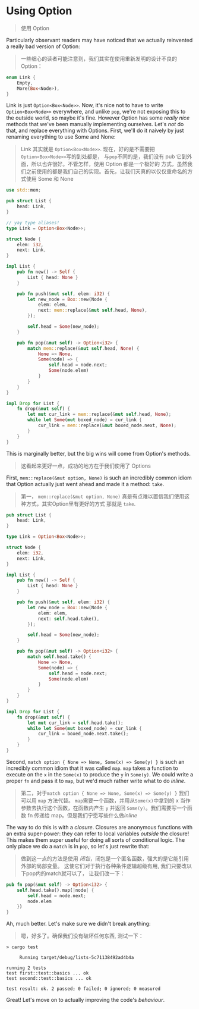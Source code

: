 # Using Option
> 使用 Option

Particularly observant readers may have noticed that we actually reinvented
a really bad version of Option:
> 一些细心的读者可能注意到，我们其实在使用重新发明的设计不良的 Option：

```rust ,ignore
enum Link {
    Empty,
    More(Box<Node>),
}
```

Link is just `Option<Box<Node>>`. Now, it's nice not to have to write
`Option<Box<Node>>` everywhere, and unlike `pop`, we're not exposing this
to the outside world, so maybe it's fine. However Option has some *really
nice* methods that we've been manually implementing ourselves. Let's *not*
do that, and replace everything with Options. First, we'll do it naively
by just renaming everything to use Some and None:
>Link 其实就是 `Option<Box<Node>>`. 现在，好的是不需要把`Option<Box<Node>>`写的到处都是，
>与`pop`不同的是，我们没有 pub 它到外面，所以也许很好。不管怎样，使用 Option 都是一个极好的
>方式，虽然我们之前使用的都是我们自己的实现。首先，让我们天真的以仅仅重命名的方式使用 Some 和 None

```rust ,ignore
use std::mem;

pub struct List {
    head: Link,
}

// yay type aliases!
type Link = Option<Box<Node>>;

struct Node {
    elem: i32,
    next: Link,
}

impl List {
    pub fn new() -> Self {
        List { head: None }
    }

    pub fn push(&mut self, elem: i32) {
        let new_node = Box::new(Node {
            elem: elem,
            next: mem::replace(&mut self.head, None),
        });

        self.head = Some(new_node);
    }

    pub fn pop(&mut self) -> Option<i32> {
        match mem::replace(&mut self.head, None) {
            None => None,
            Some(node) => {
                self.head = node.next;
                Some(node.elem)
            }
        }
    }
}

impl Drop for List {
    fn drop(&mut self) {
        let mut cur_link = mem::replace(&mut self.head, None);
        while let Some(mut boxed_node) = cur_link {
            cur_link = mem::replace(&mut boxed_node.next, None);
        }
    }
}
```

This is marginally better, but the big wins will come from Option's methods.
> 这看起来更好一点，成功的地方在于我们使用了 Options

First, `mem::replace(&mut option, None)` is such an incredibly
common idiom that Option actually just went ahead and made it a method: `take`.
> 第一， `mem::replace(&mut option, None)` 真是有点难以置信我们使用这种方式，其实Option里有更好的方式
> 那就是 `take`.

```rust ,ignore
pub struct List {
    head: Link,
}

type Link = Option<Box<Node>>;

struct Node {
    elem: i32,
    next: Link,
}

impl List {
    pub fn new() -> Self {
        List { head: None }
    }

    pub fn push(&mut self, elem: i32) {
        let new_node = Box::new(Node {
            elem: elem,
            next: self.head.take(),
        });

        self.head = Some(new_node);
    }

    pub fn pop(&mut self) -> Option<i32> {
        match self.head.take() {
            None => None,
            Some(node) => {
                self.head = node.next;
                Some(node.elem)
            }
        }
    }
}

impl Drop for List {
    fn drop(&mut self) {
        let mut cur_link = self.head.take();
        while let Some(mut boxed_node) = cur_link {
            cur_link = boxed_node.next.take();
        }
    }
}
```

Second, `match option { None => None, Some(x) => Some(y) }` is such an
incredibly common idiom that it was called `map`. `map` takes a function to
execute on the `x` in the `Some(x)` to produce the `y` in `Some(y)`. We could
write a proper `fn` and pass it to `map`, but we'd much rather write what to
do *inline*.
> 第二，对于`match option { None => None, Some(x) => Some(y) }` 我们可以用 `map` 方法代替。
> `map`需要一个函数，并用从`Some(x)`中拿到的 x 当作参数去执行这个函数，在函数内产生 `y`
> 并返回 `Some(y)`。我们需要写一个函数 fn 传递给 map。但是我们宁愿写些什么做*inline*

The way to do this is with a *closure*. Closures are anonymous functions with
an extra super-power: they can refer to local variables *outside* the closure!
This makes them super useful for doing all sorts of conditional logic. The
only place we do a `match` is in `pop`, so let's just rewrite that:
> 做到这一点的方法是使用 *闭包*，闭包是一个匿名函数，强大的是它能引用外部的局部变量。
> 这使它们对于执行各种条件逻辑超级有用, 我们只要改以下pop内的match就可以了， 让我们改一下：
```rust ,ignore
pub fn pop(&mut self) -> Option<i32> {
    self.head.take().map(|node| {
        self.head = node.next;
        node.elem
    })
}
```

Ah, much better. Let's make sure we didn't break anything:
> 嗯，好多了。确保我们没有破坏任何东西, 测试一下：
```text
> cargo test

     Running target/debug/lists-5c71138492ad4b4a

running 2 tests
test first::test::basics ... ok
test second::test::basics ... ok

test result: ok. 2 passed; 0 failed; 0 ignored; 0 measured

```

Great! Let's move on to actually improving the code's *behaviour*.
